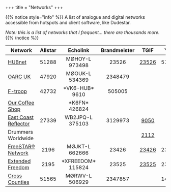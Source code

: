 +++
title = "Networks"
+++


{{% notice style="info" %}}
A list of analogue and digital networks accessible from hotspots and client software, like Dudestar.

*Note: this is a list of networks that I frequent... there are thousands more.*
{{% /notice %}}

| Network                     | Allstar | Echolink           | Brandmeister | TGIF           | YSF   |
| --------------------------- | :-----: | :----------------: | :----------: | :-----------:  | :---: |
| [HUBnet][HUB]               |  51288  | MØHOY-L 973498     | 23526        | [23526][HUB-T] | 57727 |
| [OARC UK][OA]               |  47920  | MØOUK-L 534369     | 2348479      |                |       |
| [F-troop][FT]               |  42732  | \*VK6-HUB* 9610    | 505005       |                |       |
| [Our Coffee Shop][OCS]      |         | \*K6FN* 426824     |              |                |       |
| [East Coast Reflector][ECR] |  27339  | WB2JPQ-L 375103    | 3129973      | [9050][ECR-T]  |       |
| Drummers Worldwide          |         |                    |              | [2112][DW-T]   |       |
| [FreeSTAR® Network][FSN]    |   2196  | MØJKT-L 662666     | 23426        | [23426][FSN-T] | 23426 |
| [Extended Freedom][XFN]     |   2195  | \*XFREEDOM* 115824 | 23525        | [23525][XFN-T] | 23525 |
| [Cross Counties][CCARC]     |  51565  | MØRWV-L 506929     | 2347857      |                | 14561 |

[HUB]: https://www.hubnetwork.uk/
[HUB-T]: https://tgif.network/tgprofile.php?id=23526

[OA]: https://oarc.uk/

[FT]: http://ftroop.vk6flab.com/

[OCS]: https://ourcoffeeshop.org/

[ECR]: http://www.eastcoastreflector.com/
[ECR-T]: https://tgif.network/tgprofile.php?id=9050

[DW-T]: https://tgif.network/tgprofile.php?id=2112

[FSN]: https://freestar.network/
[FSN-T]: https://tgif.network/tgprofile.php?id=23426

[XFN]: https://extendedfreedom.network/
[XFN-T]: https://tgif.network/tgprofile.php?id=23525

[CCARC]: https://2e0wwv.net/cross-counties-amateur-radio-club/
